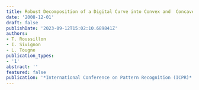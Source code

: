 ```yaml
---
title: Robust Decomposition of a Digital Curve into Convex and  Concave Parts
date: '2008-12-01'
draft: false
publishDate: '2023-09-12T15:02:10.689841Z'
authors:
- T. Roussillon
- I. Sivignon
- L. Tougne
publication_types:
- '1'
abstract: ''
featured: false
publication: '*International Conference on Pattern Recognition (ICPR)*'
---
```


